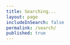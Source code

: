 ```yaml
---
title: Searching...
layout: page
includeInSearch: false
permalink: /search/
published: true
---
```


<script>
var query = getParameterByName('search');
var facet = getParameterByName('facet');

window.onload = function(){
	var query = getParameterByName('search');
	document.getElementById('searchText').value = query;
};

getSearchResults(query, facet);
</script>


